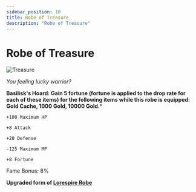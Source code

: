 ```yaml
---
sidebar_position: 10
title: Robe of Treasure
description: "Robe of Treasure"
---
```


# Robe of Treasure

![Treasure](https://cdn.discordapp.com/attachments/1187552567295758487/1188601566563938404/Robe_of_Treasure.png?ex=659b1e78&is=6588a978&hm=14c30542f1cc85cb504100a4ebcba7701c2246ef60984f1e14f6d20834b49a09&)

<i>You feeling lucky warrior?</i>

**Basilisk's Hoard: Gain 5 fortune (fortune is applied to the drop rate for each of these items) for the following items while this robe is equipped: Gold Cache, 1000 Gold, 10000 Gold.***

    +100 Maximum HP
    
    +8 Attack
    
    +20 Defense
    
    -125 Maximum MP
    
    +8 Fortune
    
Fame Bonus: 8%

**Upgraded form of [Lorespire Robe](https://wiki.valorserver.com/docs/items/armors/robes/ut/lorespire_robe/)**
